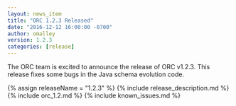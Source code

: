 ```yaml
---
layout: news_item
title: "ORC 1.2.3 Released"
date: "2016-12-12 16:00:00 -0700"
author: omalley
version: 1.2.3
categories: [release]
---
```


The ORC team is excited to announce the release of ORC v1.2.3. This release
fixes some bugs in the Java schema evolution code.

{% assign releaseName = "1.2.3" %}
{% include release_description.md %}
{% include orc_1.2.md %}
{% include known_issues.md %}
